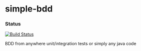 # simple-bdd
### Status
[![Build Status](https://api.travis-ci.org/codehackerr/simple-bdd.png)](https://api.travis-ci.org/codehackerr/simple-bdd.png)

BDD from anywhere unit/integration tests or simply any java code
